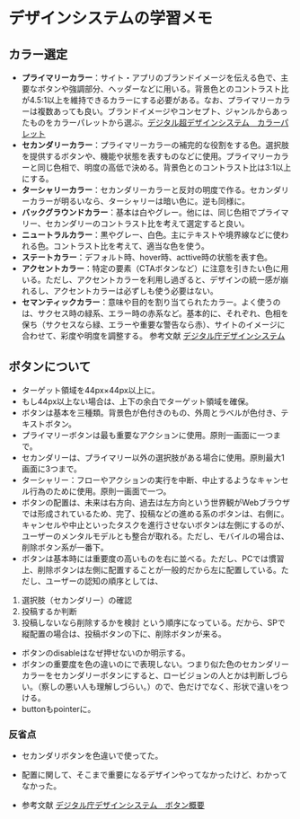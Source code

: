 # デザインシステムの学習メモ

## カラー選定
- **プライマリーカラー**：サイト・アプリのブランドイメージを伝える色で、主要なボタンや強調部分、ヘッダーなどに用いる。背景色とのコントラスト比が4.5:1以上を維持できるカラーにする必要がある。なお、プライマリーカラーは複数あっても良い。ブランドイメージやコンセプト、ジャンルからあったものをカラーパレットから選ぶ。[デジタル超デザインシステム　カラーパレット](https://design.digital.go.jp/foundations/color/color-palette/)
- **セカンダリーカラー**：プライマリーカラーの補完的な役割をする色。選択肢を提供するボタンや、機能や状態を表すものなどに使用。プライマリーカラーと同じ色相で、明度の高低で決める。背景色とのコントラスト比は3:1以上にする。
- **ターシャリーカラー**：セカンダリーカラーと反対の明度で作る。セカンダリーカラーが明るいなら、ターシャリーは暗い色に。逆も同様に。
- **バックグラウンドカラー**：基本は白やグレー。他には、同じ色相でプライマリー、セカンダリーのコントラスト比を考えて選定すると良い。
- **ニュートラルカラー**：黒やグレー、白色。主にテキストや境界線などに使われる色。コントラスト比を考えて、適当な色を使う。
- **ステートカラー**：デフォルト時、hover時、acttive時の状態を表す色。
- **アクセントカラー**：特定の要素（CTAボタンなど）に注意を引きたい色に用いる。ただし、アクセントカラーを利用し過ぎると、デザインの統一感が崩れるし、アクセントカラーは必ずしも使う必要はない。
- **セマンティックカラー**：意味や目的を割り当てられたカラー。よく使うのは、サクセス時の緑系、エラー時の赤系など。基本的に、それぞれ、色相を保ち（サクセスなら緑、エラーや重要な警告なら赤）、サイトのイメージに合わせて、彩度や明度を調整する。
参考文献
[デジタル庁デザインシステム](https://design.digital.go.jp/foundations/color/)

## ボタンについて
- ターゲット領域を44px×44px以上に。
- もし44px以上ない場合は、上下の余白でターゲット領域を確保。
- ボタンは基本を三種類。背景色が色付きのもの、外周とラベルが色付き、テキストボタン。
- プライマリーボタンは最も重要なアクションに使用。原則一画面に一つまで。
- セカンダリーは、プライマリー以外の選択肢がある場合に使用。原則最大1画面に3つまで。
- ターシャリー：フローやアクションの実行を中断、中止するようなキャンセル行為のために使用。原則一画面で一つ。
- ボタンの配置は、未来は右方向、過去は左方向という世界観がWebブラウザでは形成されているため、完了、投稿などの進める系のボタンは、右側に。キャンセルや中止といったタスクを進行させないボタンは左側にするのが、ユーザーのメンタルモデルとも整合が取れる。ただし、モバイルの場合は、削除ボタン系が一番下。
- ボタンは基本時には重要度の高いものを右に並べる。ただし、PCでは慣習上、削除ボタンは左側に配置することが一般的だから左に配置している。ただし、ユーザーの認知の順序としては、
1. 選択肢（セカンダリー）の確認
2. 投稿するか判断
3. 投稿しないなら削除するかを検討
という順序になっている。だから、SPで縦配置の場合は、投稿ボタンの下に、削除ボタンが来る。

- ボタンのdisableはなぜ押せないのか明示する。
- ボタンの重要度を色の違いのにで表現しない。つまり似た色のセカンダリーカラーをセカンダリーボタンにすると、ロービジョンの人とかは判断しづらい。（察しの悪い人も理解しづらい。）ので、色だけでなく、形状で違いをつける。
- buttonもpointerに。

### 反省点
- セカンダリボタンを色違いで使ってた。
- 配置に関して、そこまで重要になるデザインやってなかったけど、わかってなかった。

- 参考文献
[デジタル庁デザインシステム　ボタン概要](https://design.digital.go.jp/components/button/)

